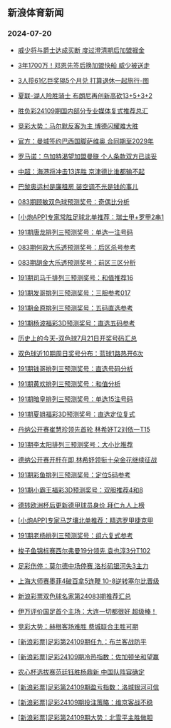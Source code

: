 ## 新浪体育新闻 
### 2024-07-20

+ [威少将与爵士达成买断 度过澄清期后加盟掘金](https://sports.sina.com.cn/basketball/nba/2024-07-19/doc-incermif1167994.shtml)

+ [3年1700万！邓恩先签后换加盟快船 威少被送走](https://sports.sina.com.cn/basketball/nba/2024-07-19/doc-incerezi1297599.shtml)

+ [3人揽61亿巨奖隔5个月兑 打算退休一起旅行-图](https://sports.sina.com.cn/l/2024-07-19/doc-incermik5777672.shtml)

+ [夏联-湖人险胜骑士 布朗尼再创新高砍13+5+3+2](https://sports.sina.com.cn/basketball/nba/2024-07-19/doc-incervwz0988523.shtml)

+ [胜负彩24109期国内部分专业媒体复式推荐总汇](https://sports.sina.com.cn/l/2024-07-19/doc-incerrqz5349028.shtml)

+ [竞彩大势：马尔默反客为主 博德闪耀难大胜](https://sports.sina.com.cn/l/2024-07-19/doc-incermih7948964.shtml)

+ [官方：曼城签约巴西国脚萨维奥 合同期至2029年](https://sports.sina.com.cn/g/pl/2024-07-19/doc-incerrrh5684748.shtml)

+ [罗马诺：乌加特渴望加盟曼联 个人条款双方已谈妥](https://sports.sina.com.cn/g/pl/2024-07-19/doc-incerrre7858598.shtml)

+ [中超：海港将冲击13连胜 京津德比谁都输不起](https://sports.sina.com.cn/china/2024-07-19/doc-incerrrh5717300.shtml)

+ [巴黎奥运村是廉租房 装空调不光是钱的事儿](https://sports.sina.com.cn/others/athletics/2024-07-19/doc-incerrrh5723742.shtml)

+ [083期顾敏双色球预测奖号：奇偶比分析](https://sports.sina.com.cn/l/2024-07-19/doc-incervxe5598520.shtml)

+ [[小炮APP]专家常胜足球北单推荐：瑞士甲+罗甲2串1](https://sports.sina.com.cn/l/2024-07-19/doc-incervxe5603146.shtml)

+ [191期唐龙排列三预测奖号：单选一注号码](https://sports.sina.com.cn/l/2024-07-19/doc-incerrre7885070.shtml)

+ [083期何政大乐透预测奖号：后区杀号参考](https://sports.sina.com.cn/l/2024-07-19/doc-incerrrc1083589.shtml)

+ [083期胡金大乐透预测奖号：前区三区分析](https://sports.sina.com.cn/l/2024-07-19/doc-incerrre7861498.shtml)

+ [191期司马千排列三预测奖号：和值推荐16](https://sports.sina.com.cn/l/2024-07-19/doc-incerrqz5388489.shtml)

+ [191期发哥排列三预测奖号：三胆参考017](https://sports.sina.com.cn/l/2024-07-19/doc-incerrrh5718720.shtml)

+ [191期金原排列三预测奖号：五码直选参考](https://sports.sina.com.cn/l/2024-07-19/doc-incerrrh5719233.shtml)

+ [191期杨波福彩3D预测奖号：直选五码参考](https://sports.sina.com.cn/l/2024-07-19/doc-incerrrc1105027.shtml)

+ [历史上的今天-双色球7月21日开奖号码汇总](https://sports.sina.com.cn/l/2024-07-19/doc-incesaev5169858.shtml)

+ [双色球近10期周日奖号分布：蓝球1路热开6次](https://sports.sina.com.cn/l/2024-07-19/doc-incesaey7665262.shtml)

+ [191期钱哥排列三预测奖号：直选号码分析](https://sports.sina.com.cn/l/2024-07-19/doc-incerrqz5388243.shtml)

+ [191期黄欢排列三预测奖号：和值分析](https://sports.sina.com.cn/l/2024-07-19/doc-incerrre7883918.shtml)

+ [191期暗皇排列三预测奖号：单选15注号码](https://sports.sina.com.cn/l/2024-07-19/doc-incerrre7883331.shtml)

+ [191期夏姐福彩3D预测奖号：直选定位复式](https://sports.sina.com.cn/l/2024-07-19/doc-incerrre7882178.shtml)

+ [丹纳公开赛崔慧珍领先首轮 林希妤T2刘依一T15](https://sports.sina.com.cn/golf/lpga/2024-07-19/doc-incerrrh5726545.shtml)

+ [191期李太阳排列三预测奖号：大小比推荐](https://sports.sina.com.cn/l/2024-07-19/doc-incerrre7884457.shtml)

+ [德纳公开赛开杆在即 林希妤领衔十朵金花继续征战](https://sports.sina.com.cn/golf/lpga/2024-07-18/doc-inceqqcu6229315.shtml)

+ [191期彩鱼排列三预测奖号：定位5码参考](https://sports.sina.com.cn/l/2024-07-19/doc-incerrqz5386837.shtml)

+ [191期小霸王福彩3D预测奖号：双胆推荐4和8](https://sports.sina.com.cn/l/2024-07-19/doc-incerrre7882374.shtml)

+ [德转欧洲杯后更新德甲球员身价 拜仁九人上榜](https://sports.sina.com.cn/global/germany/2024-07-19/doc-incesafe2307865.shtml)

+ [[小炮APP]专家马芝壤北单推荐：精选罗甲捷克甲](https://sports.sina.com.cn/l/2024-07-19/doc-incervwx5271101.shtml)

+ [191期老杨排列三预测奖号：组六复式参考](https://sports.sina.com.cn/l/2024-07-19/doc-incerrqz5387822.shtml)

+ [梭子鱼锦标赛西尔弗曼19分领先 袁也淳3分T102](https://sports.sina.com.cn/golf/pgatour/2024-07-19/doc-incerrqz5384598.shtml)

+ [足彩伤停：莫尔德中场停赛 洛杉矶银河失3主力](https://sports.sina.com.cn/l/2024-07-19/doc-incesafa5529480.shtml)

+ [上海大师赛墨菲4破百拿5连鞭 10-8逆转塞尔比晋级](https://sports.sina.com.cn/others/snooker/2024-07-19/doc-incestax7738599.shtml)

+ [新浪彩票双色球名家第24083期推荐汇总](https://sports.sina.com.cn/l/2024-07-19/doc-incesaev5171890.shtml)

+ [伊万评价国足首个主场：大连一切都很好 超级棒！](https://sports.sina.com.cn/china/2024-07-19/doc-inceshpf4704032.shtml)

+ [竞彩大势：赫根客场难胜 费城联合主胜可期](https://sports.sina.com.cn/l/2024-07-20/doc-incetqhk4812086.shtml)

+ [[新浪彩票]足彩第24109期任九：布兰客战防平](https://sports.sina.com.cn/l/2024-07-20/doc-incetuqh4692169.shtml)

+ [[新浪彩票]足彩24109期冷热指数：佐加顿坐和望赢](https://sports.sina.com.cn/l/2024-07-20/doc-incetqhp7283665.shtml)

+ [农心杯选拔赛范廷钰胜杨鼎新 中国队阵容确定](https://sports.sina.com.cn/go/2024-07-20/doc-incetuqh4691554.shtml)

+ [[新浪彩票]足彩第24109期盈亏指数：洛城银河可信](https://sports.sina.com.cn/l/2024-07-20/doc-incetuqp3941201.shtml)

+ [[新浪彩票]足彩24109期投注策略：维京客战不稳](https://sports.sina.com.cn/l/2024-07-20/doc-incetuqm7164154.shtml)

+ [[新浪彩票]足彩第24109期大势：北雪平主胜做胆](https://sports.sina.com.cn/l/2024-07-20/doc-incetuqh4691884.shtml)

